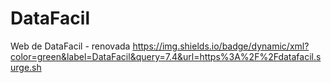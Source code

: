 # DataFacil
Web de DataFacil - renovada
https://img.shields.io/badge/dynamic/xml?color=green&label=DataFacil&query=7.4&url=https%3A%2F%2Fdatafacil.surge.sh